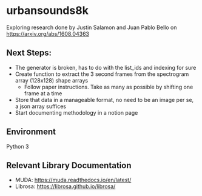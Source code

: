 # urbansounds8k
Exploring research done by Justin Salamon and Juan Pablo Bello on https://arxiv.org/abs/1608.04363

## Next Steps:
  - The generator is broken, has to do with the list_ids and indexing for sure
  - Create function to extract the 3 second frames from the spectrogram array (128x128) shape arrays
    - Follow paper instructions. Take as many as possible by shifting one frame at a time
  - Store that data in a manageable format, no need to be an image per se, a json array suffices
  - Start documenting methodology in a notion page

## Environment

Python 3

## Relevant Library Documentation
- MUDA: https://muda.readthedocs.io/en/latest/
- Librosa: https://librosa.github.io/librosa/
